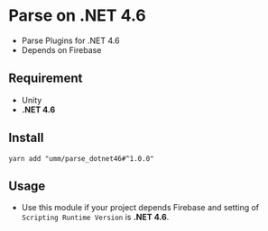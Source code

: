 # Parse on .NET 4.6

* Parse Plugins for .NET 4.6
* Depends on Firebase

## Requirement

* Unity
* **.NET 4.6**

## Install

```shell
yarn add "umm/parse_dotnet46#^1.0.0"
```

## Usage

* Use this module if your project depends Firebase and setting of `Scripting Runtime Version` is **.NET 4.6**.
